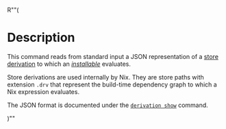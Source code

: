 R""(

# Description

This command reads from standard input a JSON representation of a
[store derivation] to which an [*installable*](./nix.md#installables) evaluates.

Store derivations are used internally by Nix. They are store paths with
extension `.drv` that represent the build-time dependency graph to which
a Nix expression evaluates.

[store derivation]: @docroot@/glossary.md#gloss-store-derivation

The JSON format is documented under the [`derivation show`] command.

[`derivation show`]: ./nix3-derivation-show.md

)""

